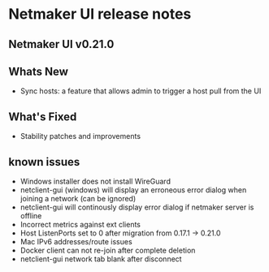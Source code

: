 # Netmaker UI release notes

## Netmaker UI v0.21.0

## Whats New
- Sync hosts: a feature that allows admin to trigger a host pull from the UI

## What's Fixed
- Stability patches and improvements

## known issues
- Windows installer does not install WireGuard
- netclient-gui (windows) will display an erroneous error dialog when joining a network (can be ignored)
- netclient-gui will continously display error dialog if netmaker server is offline
- Incorrect metrics against ext clients
- Host ListenPorts set to 0 after migration from 0.17.1 -> 0.21.0
- Mac IPv6 addresses/route issues
- Docker client can not re-join after complete deletion
- netclient-gui network tab blank after disconnect
